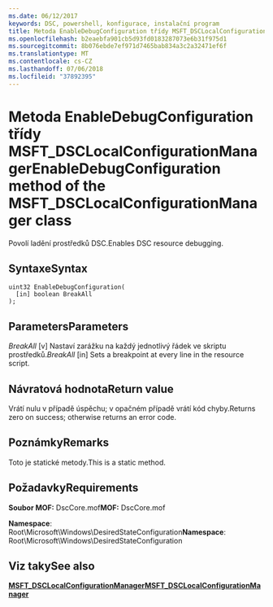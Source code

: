 ```yaml
---
ms.date: 06/12/2017
keywords: DSC, powershell, konfigurace, instalační program
title: Metoda EnableDebugConfiguration třídy MSFT_DSCLocalConfigurationManager
ms.openlocfilehash: b2eaebfa901cb5d93fd0183287073e6b31f975d1
ms.sourcegitcommit: 8b076ebde7ef971d7465bab834a3c2a32471ef6f
ms.translationtype: MT
ms.contentlocale: cs-CZ
ms.lasthandoff: 07/06/2018
ms.locfileid: "37892395"
---
```

# <a name="enabledebugconfiguration-method-of-the-msftdsclocalconfigurationmanager-class"></a><span data-ttu-id="e929e-103">Metoda EnableDebugConfiguration třídy MSFT_DSCLocalConfigurationManager</span><span class="sxs-lookup"><span data-stu-id="e929e-103">EnableDebugConfiguration method of the MSFT_DSCLocalConfigurationManager class</span></span>

<span data-ttu-id="e929e-104">Povolí ladění prostředků DSC.</span><span class="sxs-lookup"><span data-stu-id="e929e-104">Enables DSC resource debugging.</span></span>

## <a name="syntax"></a><span data-ttu-id="e929e-105">Syntaxe</span><span class="sxs-lookup"><span data-stu-id="e929e-105">Syntax</span></span>

```mof
uint32 EnableDebugConfiguration(
  [in] boolean BreakAll
);
```

## <a name="parameters"></a><span data-ttu-id="e929e-106">Parameters</span><span class="sxs-lookup"><span data-stu-id="e929e-106">Parameters</span></span>

<span data-ttu-id="e929e-107">*BreakAll* \[v\] Nastaví zarážku na každý jednotlivý řádek ve skriptu prostředků.</span><span class="sxs-lookup"><span data-stu-id="e929e-107">*BreakAll* \[in\] Sets a breakpoint at every line in the resource script.</span></span>

## <a name="return-value"></a><span data-ttu-id="e929e-108">Návratová hodnota</span><span class="sxs-lookup"><span data-stu-id="e929e-108">Return value</span></span>

<span data-ttu-id="e929e-109">Vrátí nulu v případě úspěchu; v opačném případě vrátí kód chyby.</span><span class="sxs-lookup"><span data-stu-id="e929e-109">Returns zero on success; otherwise returns an error code.</span></span>

## <a name="remarks"></a><span data-ttu-id="e929e-110">Poznámky</span><span class="sxs-lookup"><span data-stu-id="e929e-110">Remarks</span></span>

<span data-ttu-id="e929e-111">Toto je statické metody.</span><span class="sxs-lookup"><span data-stu-id="e929e-111">This is a static method.</span></span>

## <a name="requirements"></a><span data-ttu-id="e929e-112">Požadavky</span><span class="sxs-lookup"><span data-stu-id="e929e-112">Requirements</span></span>

<span data-ttu-id="e929e-113">**Soubor MOF:** DscCore.mof</span><span class="sxs-lookup"><span data-stu-id="e929e-113">**MOF:** DscCore.mof</span></span>

<span data-ttu-id="e929e-114">**Namespace**: Root\Microsoft\Windows\DesiredStateConfiguration</span><span class="sxs-lookup"><span data-stu-id="e929e-114">**Namespace**: Root\Microsoft\Windows\DesiredStateConfiguration</span></span>

## <a name="see-also"></a><span data-ttu-id="e929e-115">Viz taky</span><span class="sxs-lookup"><span data-stu-id="e929e-115">See also</span></span>

[<span data-ttu-id="e929e-116">**MSFT_DSCLocalConfigurationManager**</span><span class="sxs-lookup"><span data-stu-id="e929e-116">**MSFT_DSCLocalConfigurationManager**</span></span>](msft-dsclocalconfigurationmanager.md)